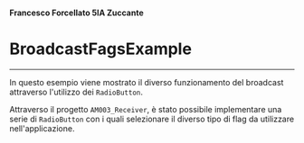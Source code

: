 #### Francesco Forcellato 5IA Zuccante
# BroadcastFagsExample
***
In questo esempio viene mostrato il diverso funzionamento del broadcast attraverso l'utilizzo dei `RadioButton`.


Attraverso il progetto `AM003_Receiver`, è stato possibile implementare una serie di `RadioButton` con i quali selezionare il diverso tipo di flag da utilizzare nell'applicazione.